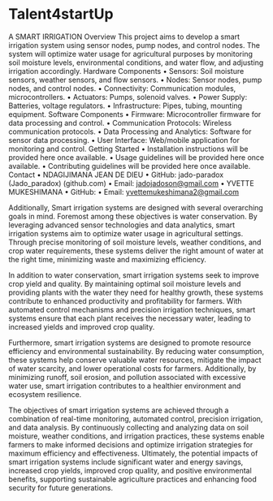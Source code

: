 # Talent4startUp
A SMART IRRIGATION
Overview
This project aims to develop a smart irrigation system using sensor nodes, pump nodes, and control nodes. The system will optimize water usage for agricultural purposes by monitoring soil moisture levels, environmental conditions, and water flow, and adjusting irrigation accordingly.
Hardware Components
•	Sensors: Soil moisture sensors, weather sensors, and flow sensors.
•	Nodes: Sensor nodes, pump nodes, and control nodes.
•	Connectivity: Communication modules, microcontrollers.
•	Actuators: Pumps, solenoid valves.
•	Power Supply: Batteries, voltage regulators.
•	Infrastructure: Pipes, tubing, mounting equipment.
Software Components
•	Firmware: Microcontroller firmware for data processing and control.
•	Communication Protocols: Wireless communication protocols.
•	Data Processing and Analytics: Software for sensor data processing.
•	User Interface: Web/mobile application for monitoring and control.
Getting Started
•	Installation instructions will be provided here once available.
•	Usage guidelines will be provided here once available.
•	Contributing guidelines will be provided here once available.
Contact
•	NDAGIJIMANA JEAN DE DIEU
•	GitHub: jado-paradox (Jado_paradox) (github.com) 
•	Email: jadojadoson@gmail.com 
•	YVETTE MUKESHIMANA
•	GitHub: 
•	Email: yvettemukeshimana2@gmail.com 

Additionally,
Smart irrigation systems are designed with several overarching goals in mind. Foremost among these objectives is water conservation. By leveraging advanced sensor technologies and data analytics, smart irrigation systems aim to optimize water usage in agricultural settings. Through precise monitoring of soil moisture levels, weather conditions, and crop water requirements, these systems deliver the right amount of water at the right time, minimizing waste and maximizing efficiency.

In addition to water conservation, smart irrigation systems seek to improve crop yield and quality. By maintaining optimal soil moisture levels and providing plants with the water they need for healthy growth, these systems contribute to enhanced productivity and profitability for farmers. With automated control mechanisms and precision irrigation techniques, smart systems ensure that each plant receives the necessary water, leading to increased yields and improved crop quality.

Furthermore, smart irrigation systems are designed to promote resource efficiency and environmental sustainability. By reducing water consumption, these systems help conserve valuable water resources, mitigate the impact of water scarcity, and lower operational costs for farmers. Additionally, by minimizing runoff, soil erosion, and pollution associated with excessive water use, smart irrigation contributes to a healthier environment and ecosystem resilience.

The objectives of smart irrigation systems are achieved through a combination of real-time monitoring, automated control, precision irrigation, and data analysis. By continuously collecting and analyzing data on soil moisture, weather conditions, and irrigation practices, these systems enable farmers to make informed decisions and optimize irrigation strategies for maximum efficiency and effectiveness. Ultimately, the potential impacts of smart irrigation systems include significant water and energy savings, increased crop yields, improved crop quality, and positive environmental benefits, supporting sustainable agriculture practices and enhancing food security for future generations.
